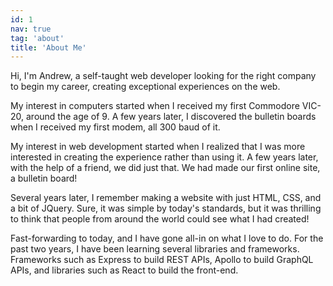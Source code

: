 ```yaml
---
id: 1
nav: true
tag: 'about'
title: 'About Me'
---
```


Hi, I'm Andrew, a self-taught web developer looking for the right company to begin my career, creating exceptional experiences on the web.

My interest in computers started when I received my first Commodore VIC-20, around the age of 9. A few years later, I discovered the bulletin boards when I received my first modem, all 300 baud of it.

My interest in web development started when I realized that I was more interested in creating the experience rather than using it. A few years later, with the help of a friend, we did just that. We had made our first online site, a bulletin board!

Several years later, I remember making a website with just HTML, CSS, and a bit of JQuery. Sure, it was simple by today's standards, but it was thrilling to think that people from around the world could see what I had created!

Fast-forwarding to today, and I have gone all-in on what I love to do. For the past two years, I have been learning several libraries and frameworks. Frameworks such as Express to build REST APIs, Apollo to build GraphQL APIs, and libraries such as React to build the front-end.
